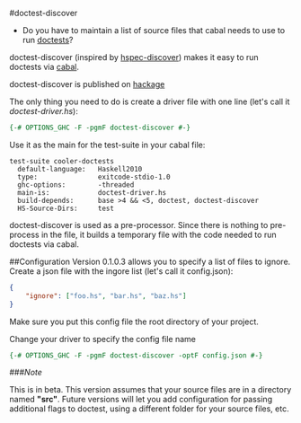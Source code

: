 #doctest-discover

* Do you have to maintain a list of source files that cabal needs to use to run [doctests](https://hackage.haskell.org/package/doctest)?

doctest-discover (inspired by [hspec-discover](https://hackage.haskell.org/package/hspec-discover)) makes it easy to run doctests via [cabal](http://www.haskell.org/cabal/).

doctest-discover is published on [hackage](https://hackage.haskell.org/package/doctest-discover)

The only thing you need to do is create a driver file with one line (let's call it *doctest-driver.hs*):

```haskell
{-# OPTIONS_GHC -F -pgmF doctest-discover #-}
```

Use it as the main for the test-suite in your cabal file: 
```cabal
test-suite cooler-doctests
  default-language:   Haskell2010
  type:               exitcode-stdio-1.0
  ghc-options:        -threaded
  main-is:            doctest-driver.hs
  build-depends:      base >4 && <5, doctest, doctest-discover
  HS-Source-Dirs:     test
```

doctest-discover is used as a pre-processor. Since there is nothing to pre-process in the file, it builds a temporary file with the code needed to run doctests via cabal.

##Configuration
Version 0.1.0.3 allows you to specify a list of files to ignore. Create a json file with the ingore list (let's call it config.json):
```json
{
    "ignore": ["foo.hs", "bar.hs", "baz.hs"]
}
```
Make sure you put this config file the root directory of your project.

Change your driver to specify the config file name
```haskell
{-# OPTIONS_GHC -F -pgmF doctest-discover -optF config.json #-}
```

###*Note*

This is in beta. This version assumes that your source files are in a directory named **"src"**. Future versions will let you add configuration for passing additional flags to doctest, using a different folder for your source files, etc.
